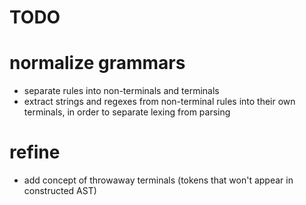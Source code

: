 TODO
====

# normalize grammars

- separate rules into non-terminals and terminals
- extract strings and regexes from non-terminal rules into their own terminals,
  in order to separate lexing from parsing

# refine

- add concept of throwaway terminals (tokens that won't appear in constructed AST)
